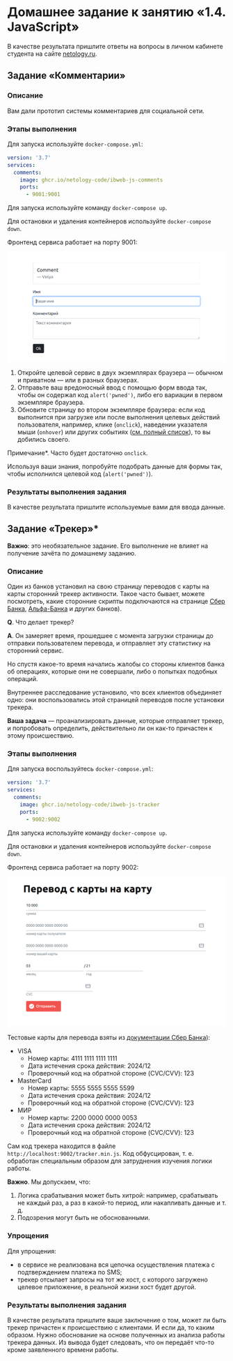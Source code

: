 # Домашнее задание к занятию «1.4. JavaScript»

В качестве результата пришлите ответы на вопросы в личном кабинете студента на сайте [netology.ru](https://netology.ru).

## Задание «Комментарии»

### Описание

Вам дали прототип системы комментариев для социальной сети.

### Этапы выполнения 

Для запуска используйте `docker-compose.yml`:

```yaml
version: '3.7'
services:
  comments:
    image: ghcr.io/netology-code/ibweb-js-comments
    ports:
      - 9001:9001
```

Для запуска используйте команду `docker-compose up`.

Для остановки и удаления контейнеров используйте `docker-compose down`.

Фронтенд сервиса работает на порту 9001:

![](pic/comments.png)

1. Откройте целевой сервис в двух экземплярах браузера — обычном и приватном — или в разных браузерах.
2. Отправьте ваш вредоносный ввод с помощью форм ввода так, чтобы он содержал код `alert('pwned')`, либо его вариации в первом экземпляре браузера.
3. Обновите страницу во втором экземпляре браузера: если код выполнится при загрузке или после выполнения целевых действий пользователя, например, клике (`onclick`), наведении указателя мыши (`onhover`) или других событиях ([см. полный список](https://developer.mozilla.org/en-US/docs/Web/Events)), то вы добились своего.

Примечание*. Часто будет достаточно `onclick`.

Используя ваши знания, попробуйте подобрать данные для формы так, чтобы исполнился целевой код (`alert('pwned')`).

### Результаты выполнения задания

В качестве результата пришлите используемые вами для ввода данные.

## Задание «Трекер»* 

**Важно**: это необязательное задание. Его выполнение не влияет на получение зачёта по домашнему заданию.

### Описание

Один из банков установил на свою страницу переводов с карты на карты сторонний трекер активности. Такое часто бывает, можете посмотреть, какие сторонние скрипты подключаются на странице [Сбер Банка](https://securepayments.sberbank.ru/payment/merchants/p2p_transfer/index.html), [Альфа-Банка](https://www.alfaportal.ru/card2card/ptpl/alfaportal/initial.html) и других банков).

**Q**. Что делает трекер?

**A**. Он замеряет время, прошедшее с момента загрузки страницы до отправки пользователем перевода, и отправляет эту статистику на сторонний сервис.

Но спустя какое-то время начались жалобы со стороны клиентов банка об операциях, которые они не совершали, либо о попытках подобных операций.

Внутреннее расследование установило, что всех клиентов объединяет одно: они воспользовались этой страницей переводов после установки трекера.

**Ваша задача** — проанализировать данные, которые отправляет трекер, и попробовать определить, действительно ли он как-то причастен к этому происшествию.


### Этапы выполнения

Для запуска воспользуйтесь `docker-compose.yml`:

```yaml
version: '3.7'
services:
  comments:
    image: ghcr.io/netology-code/ibweb-js-tracker
    ports:
      - 9002:9002
```

Для запуска используйте команду `docker-compose up`.

Для остановки и удаления контейнеров используйте `docker-compose down`.

Фронтенд сервиса работает на порту 9002:

![](pic/tracker.png)

Тестовые карты для перевода взяты из [документации Сбер Банка](https://securepayments.sberbank.ru/wiki/doku.php/test_cards)):
* VISA 
    * Номер карты: 4111 1111 1111 1111 
    * Дата истечения срока действия: 2024/12
    * Проверочный код на обратной стороне (CVC/CVV): 123
* MasterCard
  * Номер карты: 5555 5555 5555 5599
  * Дата истечения срока действия: 2024/12
  * Проверочный код на обратной стороне (CVC/CVV): 123
* МИР
  * Номер карты: 2200 0000 0000 0053
  * Дата истечения срока действия: 2024/12
  * Проверочный код на обратной стороне (CVC/CVV): 123
  
Сам код трекера находится в файле `http://localhost:9002/tracker.min.js`. Код обфусцирован, т. е. обработан специальным образом для затруднения изучения логики работы.

**Важно**. Мы допускаем, что:
1. Логика срабатывания может быть хитрой: например, срабатывать не каждый раз, а раз в какой-то период, или накапливать данные и т. д.
2. Подозрения могут быть не обоснованными.

### Упрощения

Для упрощения:
- в сервисе не реализована вся цепочка осуществления платежа с подтверждением платежа по SMS;
- трекер отсылает запросы на тот же хост, с которого загружено целевое приложение, в реальной жизни хост будет другой.

### Результаты выполнения задания

В качестве результата пришлите ваше заключение о том, может ли быть трекер причастен к происшествию с клиентами. И если да, то каким образом. Нужно обоснование на основе полученных из анализа работы трекера данных. Из вывода будет следовать, что он передаёт что-то кроме заявленного времени работы.
